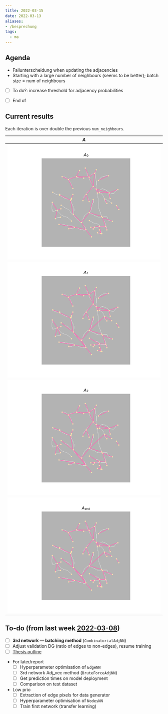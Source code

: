 ```yaml
---
title: 2022-03-15
date: 2022-03-13
aliases:
- /besprechung
tags:
  - ma
---
```


## Agenda
* Fallunterscheidung when updating the adjacencies
* Starting with a large number of neighbours (seems to be better); batch size = num of neighbours
* [ ] To do?: increase threshold for adjacency probabilities
* [ ] End of 


## Current results
Each iteration is over double the previous `num_neighbours`.

| $A$                        |
| -------------------------- |
| ![](/unlisted/_img/A0.png) |
| ![](/unlisted/_img/A1.png) |
| ![](/unlisted/_img/A2.png) |
| ![](/unlisted/_img/A3.png) | 



## To-do (from last week [2022-03-08](unlisted/2022-03-08.md))
* [ ] **3rd network — batching method** (`CombinatorialAdjNN`)
* [ ] Adjust validation DG (ratio of edges to non-edges), resume training
* [ ] [Thesis outline](unlisted/thesis-outline.md)
* For later/report
	* [ ] Hyperparameter optimisation of `EdgeNN`
	* [ ] 3rd network Adj_vec method (`BruteForceAdjNN`)
	* [ ] Get prediction times on model deployment
	* [ ] Comparison on test dataset
* Low prio
	* [ ] Extraction of edge pixels for data generator
	* [ ] Hyperparameter optimisation of `NodesNN`
	* [ ] Train first network (transfer learning)
